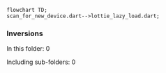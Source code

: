 <!---
Generated by https://github.com/polina-c/layerlens
Dependencies that create loops (inversions) are marked with `!`.
-->

```mermaid
flowchart TD;
scan_for_new_device.dart-->lottie_lazy_load.dart;
```

### Inversions
In this folder: 0

Including sub-folders: 0

